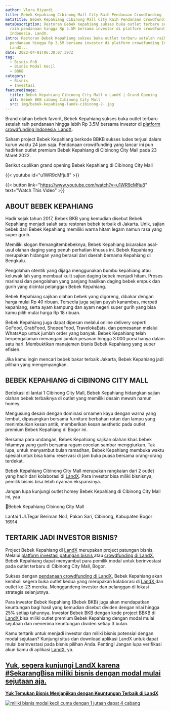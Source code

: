 ```yaml
---
author: Vlora Riyandi
title: Bebek Kepahiang Cibinong Mall City Raih Pendanaan Crowdfunding | LandX
metaTitle: Bebek Kepahiang Cibinong Mall City Raih Pendanaan Crowdfunding | LandX
metaDescription: Restoran Bebek Kepahiang sukses buka outlet terbaru setelah
  raih pendanaan hingga Rp 3.5M bersama investor di platform crowdfunding
  Indonesia, LandX.
intro: Restoran Bebek Kepahiang sukses buka outlet terbaru setelah raih
  pendanaan hingga Rp 3.5M bersama investor di platform crowdfunding Indonesia,
  LandX...
date: 2022-04-01T06:30:07.397Z
tag:
  - Bisnis FnB
  - Bisnis Modal Kecil
  - BBKB
category:
  - Bisnis
  - Investasi
featuredImage:
  title: Bebek Kepahiang Cibinong City Mall x LandX | Grand Opening
  alt: Bebek BKB cabang Cibinong City Mall
  src: img/bebek-kepahiang-landx-cibinong-2-.jpg
---
```

Brand olahan bebek favorit, Bebek Kepahiang sukses buka outlet terbaru setelah raih pendanaan hingga lebih Rp 3.5M bersama investor di [platform crowdfunding Indonesia, LandX](https://landx.id/).

Saham project Bebek Kepahiang berkode BBKB sukses ludes terjual dalam kurun waktu 24 jam saja. Pendanaan crowdfunding yang lancar ini pun hadirkan outlet premium Bebek Kepahiang di Cibinong City Mall pada 23 Maret 2022.

Berikut cuplikan grand opening Bebek Kepahiang di Cibinong City Mall

{{< youtube id="u1WR9cMfju8" >}}

{{< button link="https://www.youtube.com/watch?v=u1WR9cMfju8" text="Watch This Video" >}}

## ABOUT BEBEK KEPAHIANG

Hadir sejak tahun 2017, Bebek BKB yang kemudian disebut Bebek Kepahiang menjadi salah satu restoran bebek terbaik di Jakarta. Unik, sajian bebek dari Bebek Kepahiang memiliki warna hitam legam namun rasa yang super gurih.

Memiliki slogan #emangitembebeknya, Bebek Kepahiang bicarakan asal-usul olahan daging yang penuh perhatian khusus ini. Bebek Kepahiang merupakan hidangan yang berasal dari daerah bernama Kepahiang di Bengkulu. 

Pengolahan otentik yang dijaga menggunakan bumbu kepahiang atau keluwak lah yang membuat kulit sajian daging bebek menjadi hitam. Proses marinasi dan pengolahan yang panjang hasilkan daging bebek empuk dan gurih yang dicintai pelanggan Bebek Kepahiang.

Bebek Kepahiang sajikan olahan bebek yang digoreng, dibakar dengan harga mulai Rp 40 ribuan. Tersedia juga sajian puyuh kanambas, merpati kepahiang, serta ayam kampung dan ayam negeri super gurih yang bisa kamu pilih mulai harga Rp 18 ribuan.

Bebek Kepahiang juga dapat dipesan melalui online delivery seperti GoFood, GrabFood, ShopeeFood, TravelokaEats, dan pemesanan melalui WhatsApp untuk jumlah order yang banyak. Bebek Kepahiang telah berpengalaman menangani jumlah pesanan hingga 3.000 porsi hanya dalam satu hari. Membuktikan manajemen bisnis Bebek Kepahiang yang super efisien.

Jika kamu ingin mencari bebek bakar terbaik Jakarta, Bebek Kepahiang jadi pilihan yang mengenyangkan.

## BEBEK KEPAHIANG di CIBINONG CITY MALL

Berlokasi di lantai 1 Cibinong City Mall, Bebek Kepahiang hidangkan sajian olahan bebek terbaiknya di outlet yang memiliki desain mewah namun homey. 

Mengusung desain dengan dominasi ornamen kayu dengan warna yang lembut, dipasangkan bersama furniture berbahan rotan dan lampu yang menimbulkan kesan antik, memberikan kesan aesthetic pada outlet premium Bebek Kepahiang di Bogor ini.

Bersama para undangan, Bebek Kepahiang sajikan olahan khas bebek hitamnya yang gurih bersama ragam cocolan sambar menggiurkan. Tak lupa, untuk menyambut bulan ramadhan, Bebek Kepahiang membuka waktu spesial untuk bisa kamu reservasi di jam buka puasa bersama orang-orang terdekat.  

Bebek Kepahiang Cibinong City Mall merupakan rangkaian dari 2 outlet yang hadir dari kolaborasi di [LandX](https://landx.id/). Para investor bisa miliki bisnisnya, pemilik bisnis bisa lebih nyaman ekspansinya. 

Jangan lupa kunjungi outlet homey Bebek Kepahiang di Cibinong City Mall ini, yaa 

📍Bebek Kepahiang Cibinong City Mall

Lantai 1 Jl.Tegar Beriman No.1, Pakan Sari, Cibinong, Kabupaten Bogor 16914

## TERTARIK JADI INVESTOR BISNIS?

Project Bebek Kepahiang di [LandX](https://landx.id/) merupakan project patungan bisnis. Melalui [platform investasi patungan bisnis ](https://landx.id/)atau [crowdfunding di LandX](https://landx.id/), Bebek Kepahiang dapat menyambut para pemilik modal untuk berinvestasi pada outlet terbaru di Cibinong City Mall, Bogor. 

Sukses dengan [pendanaan crowdfunding di LandX](https://landx.id/), Bebek Kepahiang akan kembali segera buka outlet kedua yang merupakan kolaborasi di [LandX ](https://landx.id/)dan outlet ke-23 mereka. Menggandeng investor dan pelanggan di lokasi strategis selanjutnya. 

Para investor Bebek Kepahiang (Bebek BKB) juga akan mendapatkan keuntungan bagi hasil yang kemudian disebut dividen dengan nilai hingga 25% setiap tahunnya. Investor Bebek BKB dengan kode project BBKB di [LandX ](https://landx.id/)bisa miliki outlet premium Bebek Kepahiang dengan modal mulai sejutaan dan menerima keuntungan dividen setiap 3 bulan. 

Kamu tertarik untuk menjadi investor dan miliki bisnis potensial dengan modal sejutaan? Kunjungi situs dan download aplikasi LandX untuk dapat mulai berinvestasi pada bisnis pilihan Anda. Penting! Jangan lupa verifikasi akun kamu di aplikasi [LandX](https://landx.id/), ya.

## [Yuk, segera kunjungi LandX karena #SekarangBisa miliki bisnis dengan modal mulai sejutaan aja.](https://landx.id/)

**[Yuk Temukan Bisnis Menjanjikan dengan Keuntungan Terbaik di LandX](https://landx.id/project/?utm_source=Blog&utm_medium=organic+keyword&utm_campaign=blog&utm_id=Blog)**

[![miliki bisnis modal kecil cuma dengan 1 jutaan dapat 4 cabang ](https://accountgram-production.sfo2.cdn.digitaloceanspaces.com/landx_ghost/2021/11/jadi-owner-bisnis-hanya-1-jutaan-dengan-cuan-yang-sangat-menjanjikan.png)](https://landx.id/project/?utm_source=Blog&utm_medium=organic+keyword&utm_campaign=blog&utm_id=Blog)